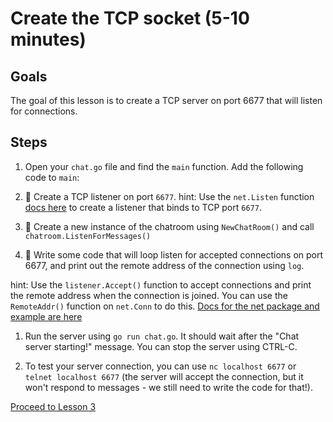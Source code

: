 # Create the TCP socket (5-10 minutes)

## Goals

The goal of this lesson is to create a TCP server on port 6677 that will
listen for connections.

## Steps


1. Open your `chat.go` file and find the `main` function. Add the following code to `main`:

  1. :star2: Create a TCP listener on port `6677`.
    hint: Use the `net.Listen` function [docs here](http://golang.org/pkg/net/#Listen)
    to create a listener that binds to TCP port `6677`.  

  1. :star2: Create a new instance of the chatroom using `NewChatRoom()` and call
  `chatroom.ListenForMessages()`
  
  1. :star2: Write some code that will loop listen for accepted connections on port
  6677, and print out the remote address of the connection using `log`.

  hint: Use the `listener.Accept()` function to accept connections and print
  the remote address when the connection is joined.   You
  can use the `RemoteAddr()` function on `net.Conn` to do this.  [Docs for the net package and example are here](http://golang.org/pkg/net/)

1. Run the server using `go run chat.go`.  It should wait after the "Chat server starting!" message. 
You can stop the server using CTRL-C.

1. To test your server connection, you can use `nc localhost 6677` or `telnet localhost 6677` (the server will accept the connection, but it won't respond to messages - we still need to write the code for that!).

[Proceed to Lesson 3](03-data-structures.md)
